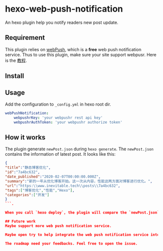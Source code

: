 # hexo-web-push-notification
An hexo plugin help you notify readers new post update.
## Requirement
This plugin relies on [webPush](https://www.webpushr.com/), which is a **free** web push notification service. Thus to use this plugin, make sure your site support webpusr. Here is the [教程](https://www.inevitable.tech/posts/98ae9e55/).
## Install
## Usage
Add the configuration to `_config.yml` in hexo root dir.

```yml
webPushNotification:
    webpushrKey: 'your webpushr rest api key'
    webpushrAuthToken: 'your webpushr authorize token'
```
## How it works
The plugin generate `newPost.json` during `hexo generate`. The `newPost.json` contains the information of latest post. It looks like this:
```json
{
"title":"静态博客优化",
"id":"7a4bc632",
"date_published":"2020-02-07T00:00:00.000Z",
"summary":"新的一年从优化博客开始。这一次从内容，性能这两方面对博客进行优化。",
"url":"https:\\www.inevitable.tech\\posts\\7a4bc632",
"tags":["博客优化","性能","Hexo"],
"categories":["开发"]
}
```.

When you call `hexo deploy`, the plugin will compare the `newPost.json` from your online site and from your local. If the id value is different, the plugin will trigger the notification from [webPush](https://www.webpushr.com/).

## Future work
Maybe support more web push notification service.

Maybe open try to help integrate the web push notification service into different themes.

The roadmap need your feedbacks. Feel free to open the issue.
